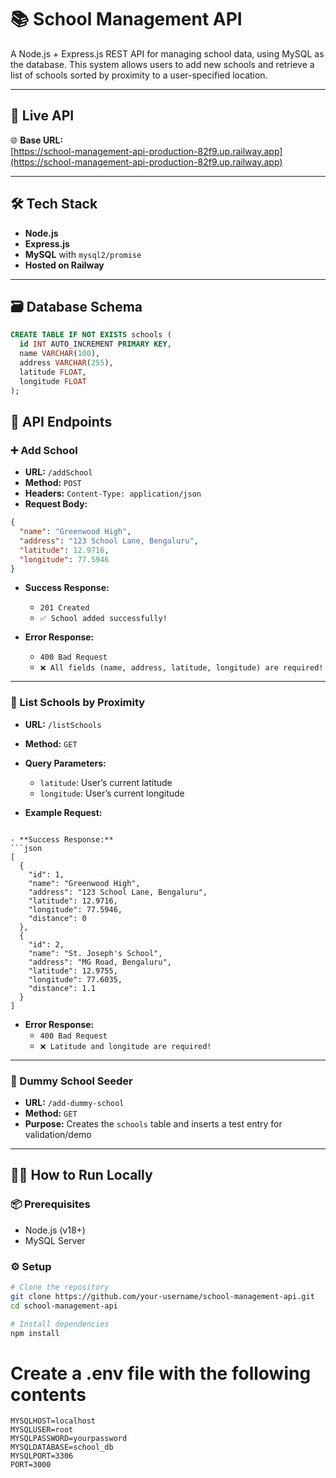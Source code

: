 # 📚 School Management API

A Node.js + Express.js REST API for managing school data, using MySQL as the database. This system allows users to add new schools and retrieve a list of schools sorted by proximity to a user-specified location.

---

## 🚀 Live API

🌐 **Base URL:**  
[https://school-management-api-production-82f9.up.railway.app](https://school-management-api-production-82f9.up.railway.app)

---

## 🛠 Tech Stack

- **Node.js**
- **Express.js**
- **MySQL** with `mysql2/promise`
- **Hosted on Railway**

---

## 🗃️ Database Schema

```sql
CREATE TABLE IF NOT EXISTS schools (
  id INT AUTO_INCREMENT PRIMARY KEY,
  name VARCHAR(100),
  address VARCHAR(255),
  latitude FLOAT,
  longitude FLOAT
);

```

## 📌 API Endpoints

### ➕ Add School

- **URL:** `/addSchool`
- **Method:** `POST`
- **Headers:** `Content-Type: application/json`
- **Request Body:**

```json
{
  "name": "Greenwood High",
  "address": "123 School Lane, Bengaluru",
  "latitude": 12.9716,
  "longitude": 77.5946
}
```
- **Success Response:**
  - `201 Created`
  - `✅ School added successfully!`

- **Error Response:**
  - `400 Bad Request`
  - `❌ All fields (name, address, latitude, longitude) are required!`

---

### 📍 List Schools by Proximity

- **URL:** `/listSchools`
- **Method:** `GET`
- **Query Parameters:**
  - `latitude`: User’s current latitude
  - `longitude`: User’s current longitude

- **Example Request:**
```

- **Success Response:**
```json
[
  {
    "id": 1,
    "name": "Greenwood High",
    "address": "123 School Lane, Bengaluru",
    "latitude": 12.9716,
    "longitude": 77.5946,
    "distance": 0
  },
  {
    "id": 2,
    "name": "St. Joseph's School",
    "address": "MG Road, Bengaluru",
    "latitude": 12.9755,
    "longitude": 77.6035,
    "distance": 1.1
  }
]
```

- **Error Response:**
  - `400 Bad Request`
  - `❌ Latitude and longitude are required!`

---

### 🧪 Dummy School Seeder

- **URL:** `/add-dummy-school`
- **Method:** `GET`
- **Purpose:** Creates the `schools` table and inserts a test entry for validation/demo

---

## 🧑‍💻 How to Run Locally

### 📦 Prerequisites

- Node.js (v18+)
- MySQL Server

### ⚙️ Setup

```bash
# Clone the repository
git clone https://github.com/your-username/school-management-api.git
cd school-management-api

# Install dependencies
npm install
```
# Create a .env file with the following contents

```env
MYSQLHOST=localhost
MYSQLUSER=root
MYSQLPASSWORD=yourpassword
MYSQLDATABASE=school_db
MYSQLPORT=3306
PORT=3000
```




